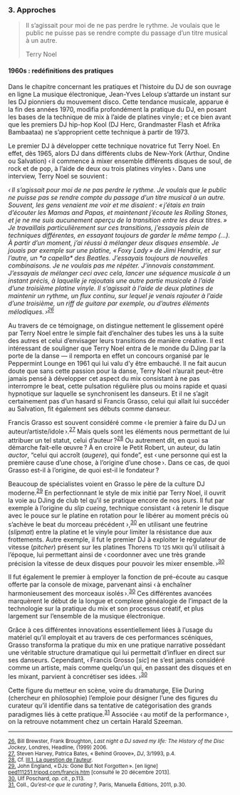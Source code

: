 ### 3. Approches

<blockquote>
    <p>Il s’agissait pour moi de ne pas perdre le rythme.
Je voulais que le public ne puisse pas se rendre compte du passage d’un titre musical à un autre.</p>
    <footer>Terry Noel</footer>
</blockquote>

#### 1960s : redéfinitions des pratiques

Dans le chapitre concernant les pratiques et l’histoire
du DJ de son ouvrage en ligne La musique électronique, Jean-Yves Leloup s’attarde un instant sur les DJ pionniers du mouvement disco. Cette tendance musicale, apparue é la fin des années 1970, modifia profondément la pratique du DJ, en posant les bases de la technique de mix à l’aide de platines vinyle&#8239;; et ce bien avant que les premiers DJ hip-hop Kool (DJ Herc, Grandmaster Flash et Afrika Bambaataa) ne s’approprient cette technique à partir de 1973.

Le premier DJ à développer cette technique novatrice fut Terry Noel. En effet, dès 1965, alors DJ dans différents clubs de New-York (Arthur, Ondine ou Salvation) ‹&#8239;il commence à mixer ensemble différents disques de soul, de rock et de pop, à l’aide de deux ou trois platines vinyles&#8239;›. Dans une interview, Terry Noel se souvient&#8239;:

<cite>
‹&#8239;Il s’agissait pour moi de ne pas perdre le rythme. Je voulais que le public ne puisse pas se rendre compte du passage d’un titre musical à un autre. Souvent, les gens venaient me voir et me disaient&#8239;: «&#8239;j’étais en train d’écouter les Mamas and Papas, et maintenant j’écoute les Rolling Stones, et je ne me suis aucunement aperçu de la transition entre les deux titres.&#8239;» Je travaillais particulièrement sur ces transitions, j’essayais plein de techniques différentes, en essayant toujours de garder le même tempo (…). À partir d’un moment, j’ai réussi à mélanger deux disques ensemble. Je jouais par exemple sur une platine, «&#8239;Foxy Lady&#8239;» de Jimi Hendrix, et sur l’autre, un *a capella* des Beatles. J’essayais toujours de nouvelles combinaisons. Je ne voulais pas me répéter. J’innovais constamment. J’essayais de mélanger ceci avec cela, lancer une séquence musicale à un instant précis, à laquelle je rajoutais une autre partie musicale à l’aide d’une troisième platine vinyle. Il s’agissait à l’aide de deux platines de maintenir un rythme, un flux continu, sur lequel je venais rajouter à l’aide d’une troisième, un riff de guitare par exemple, ou d’autres éléments mélodiques.&#8239;›<sup><a href="#fn26" id="r26">26</a></sup>
</cite>

Au travers de ce témoignage, on distingue nettement
le glissement opéré par Terry Noel entre le simple fait d’enchaîner des tubes les uns à la suite des autres et celui d’envisager leurs transitions de manière créative. Il est intéressant de souligner que Terry Noel entra de le monde du DJing par la porte de la danse — il remporta en effet un concours organisé par le Peppermint Lounge en 1961 qui lui valu d’y être embauché. Il ne fait aucun doute que sans cette passion pour la danse, Terry Noel n’aurait peut-être jamais pensé à développer cet aspect du mix consistant à ne pas interrompre le beat, cette pulsation régulière plus ou moins rapide et quasi hypnotique sur laquelle se synchronisent les danseurs. Et il ne s’agit certainement pas d’un hasard si Francis Grasso, celui qui allait lui succéder au Salvation, fit également ses débuts comme danseur.

Francis Grasso est souvent considéré comme ‹&#8239;le premier à faire du DJ un auteur/artiste/idole&#8239;›.<sup><a href="#fn27" id="r27">27</a></sup> Mais quels sont les éléments nous permettant de lui attribuer un tel statut, celui d’auteur&#8239;?<sup><a href="#fn28" id="r28">28</a></sup> Ou autrement dit, en quoi sa démarche fait-elle œuvre&#8239;? À en croire le Petit Robert, un auteur, du latin *auctor*, “celui qui accroît (*augere*), qui fonde”, est ‹&#8239;une personne qui est la première cause d’une chose, à l’origine d’une chose&#8239;›. Dans ce cas, de quoi Grasso est-il à l’origine, de quoi est-il le fondateur&#8239;? 

Beaucoup de spécialistes voient en Grasso le père de la culture DJ moderne.<sup><a href="#fn29" id="r29">29</a></sup> En perfectionnant le style de mix initié par Terry Noel, il ouvrit la voie au DJing de club tel qu’il se pratique encore de nos jours. Il fut par exemple à l’origine du *slip cueing*, technique consistant ‹&#8239;à retenir le disque avec le pouce sur le platine en rotation pour le libérer au moment précis où s’achève le beat du morceau précédent ›,<sup><a href="#fn30" id="r30">30</a></sup> en utilisant une feutrine (*slipmat*) entre la platine et le vinyle pour limiter la résistance due aux frottements. Autre exemple, il fut le premier DJ à exploiter le régulateur de vitesse (*pitcher*) présent sur les platines Thorens <small>TD 125 MKII</small> qu’il utilisait à l’époque, lui permettant ainsi de ‹&#8239;coordonner avec une très grande précision la vitesse de deux disques pour pouvoir les mixer ensemble.&#8239;›<sup><a href="#fn30" id="r30">30</a></sup>

Il fut également le premier à employer la fonction de pré-écoute au casque offerte par la console de mixage, parvenant ainsi ‹&#8239;à enchaîner harmonieusement des morceaux isolés&#8239;›.<sup><a href="#fn30" id="r30">30</a></sup> Ces différentes avancées marquèrent le début de la longue et complexe généalogie de l’impact de la technologie sur la pratique du mix et son processus créatif, et plus largement sur l’ensemble de la musique électronique.

Grâce à ces différentes innovations essentiellement liées à l’usage du matériel qu’il employait et au travers de ces performances scéniques, Grasso transforma la pratique du mix en une pratique narrative possédant une véritable structure dramatique qui lui permettait d’influer en direct sur ses danseurs. Cependant, ‹&#8239;Francis Grosso [*sic*] ne s’est jamais considéré comme un artiste, mais comme quelqu’un qui, en passant des disques et en les mixant, parvient à concrétiser ses idées.&#8239;›<sup><a href="#fn30" id="r30">30</a></sup>

Cette figure du metteur en scène, voire du dramaturge, Elie During (chercheur en philosophie) l’emploie pour désigner l’une des figures du curateur qu’il identifie dans sa tentative de catégorisation des grands paradigmes liés à cette pratique.<sup><a href="#fn31" id="r31">31</a></sup> Associée ‹&#8239;au motif de la performance&#8239;›, on la retrouve notamment chez un certain Harald Szeeman.

---

<small id="fn26"><a href="#r26">26.</a> Bill Brewster, Frank Broughton, <cite>Last night a DJ saved my life: The History of the Disc Jockey</cite>, Londres, Headline, (1999) 2006.</small><br>
<small id="fn27"><a href="#r27">27.</a> Steven Harvey, Patrica Bates, « Behind Groove», <cite>DJ</cite>, 3/1993, p.4.</small><br>
<small id="fn28"><a href="#r28">28.</a> Cf. <a href="#">III.1.
La question de l’auteur</a>.</small><br>
<small id="fn29"><a href="#r29">29.</a> John England,
«&#8239;DJs: Gone But Not Forgotten&#8239;». [en ligne] <a href="http://ped111251.tripod.com/francis.htm" target="_blank">ped111251.tripod.com/francis.htm</a> [consulté le 20 décembre 2013].</small><br>
<small id="fn30"><a href="#r30">30.</a> Ulf Poschard, <em>op. cit.</em>, p.113.</small><br>
<small id="fn31"><a href="#r31">31.</a> Coll., <cite>Qu’est-ce que le curating&#8239;?</cite>, Paris, Manuella Éditions, 2011, p.30.</small><br>
